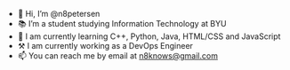 - 👋 Hi, I’m @n8petersen
- 📚 I’m a student studying Information Technology at BYU
- 🌱 I am currently learning C++, Python, Java, HTML/CSS and JavaScript
- ⚒️ I am currently working as a DevOps Engineer
- 📫 You can reach me by email at n8knows@gmail.com
